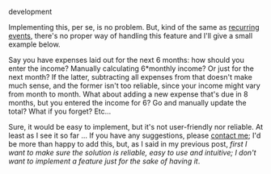 development

Implementing this, per se, is no problem. But, kind of the same as [recurring events](rolandleth.com/recurring-events-for-expenses-planner), there's no proper way of handling this feature and I'll give a small example below.

Say you have expenses laid out for the next 6 months: how should you enter the income? Manually calculating 6*monthly income? Or just for the next month? If the latter, subtracting all expenses from that doesn't make much sense, and the former isn't too reliable, since your income might vary from month to month. What about adding a new expense that's due in 8 months, but you entered the income for 6? Go and manually update the total? What if you forget? Etc...

Sure, it would be easy to implement, but it's not user-friendly nor reliable. At least as I see it so far ... If you have any suggestions, please [contact me](mailto:roland@rolandleth.com); I'd be more than happy to add this, but, as I said in my previous post, *first I want to make sure the solution is reliable, easy to use and intuitive; I don't want to implement a feature just for the sake of having it*.
